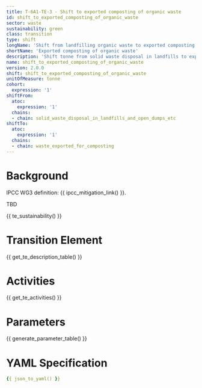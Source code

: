 ```yaml
---
title: T-6A1-TE-3 - Shift to exported composting of organic waste
id: shift_to_exported_composting_of_organic_waste
sector: waste
sustainability: green
class: transition
type: shift
longName: 'Shift from landfilling organic waste to exported composting of organic waste'
shortName: 'Exported composting of organic waste'
description: 'Shift tonne from solid waste disposal in landfills to exported composting of organic waste in tonne to fulfill the need of waste handling'
name: shift_to_exported_composting_of_organic_waste                
version: 2.0.0
shift: shift_to_exported_composting_of_organic_waste
unitOfMeasure: tonne
cohort:
  expression: '1'
shiftFrom:
  atoc:
    expression: '1'
  chains:
  - chain: solid_waste_disposal_in_landfills_and_open_dumps_etc
shiftTo:
  atoc:
    expression: '1'
  chains:
  - chain: waste_exported_for_composting
---
```


# Background

IPCC WG3 definition: {{ ipcc_mitigation_link() }}.

TBD




{{ te_sustainability() }}

# Transition Element

{{ get_te_description_table() }}




# Activities

{{ get_te_activities() }}


# Parameters

{{ generate_parameter_table() }}


# YAML Specification

```yaml
{{ json_to_yaml() }}
```
